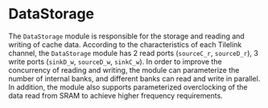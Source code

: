 # DataStorage

The `DataStorage` module is responsible for the storage and reading and writing of cache data.
According to the characteristics of each Tilelink channel, the `DataStorage` module has 2 read ports (`sourceC_r`, `sourceD_r`),
3 write ports (`sinkD_w`, `sourceD_w`, `sinkC_w`).
In order to improve the concurrency of reading and writing, the module can parameterize the number of internal banks, and different banks can read and write in parallel.
In addition, the module also supports parameterized overclocking of the data read from SRAM to achieve higher frequency requirements.
